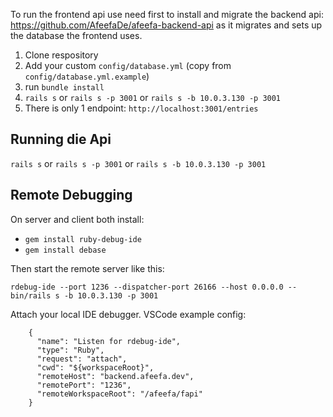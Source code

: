 To run the frontend api use need first to install and migrate the backend api: https://github.com/AfeefaDe/afeefa-backend-api as it migrates and sets up the database the frontend uses.

1. Clone respository
2. Add your custom `config/database.yml` (copy from `config/database.yml.example`)
3. run `bundle install`
4. `rails s` or `rails s -p 3001` or `rails s -b 10.0.3.130 -p 3001`
5. There is only 1 endpoint: `http://localhost:3001/entries`

## Running die Api

`rails s` or `rails s -p 3001` or `rails s -b 10.0.3.130 -p 3001`

## Remote Debugging

On server and client both install:

* `gem install ruby-debug-ide`
* `gem install debase`

Then start the remote server like this:

`rdebug-ide --port 1236 --dispatcher-port 26166 --host 0.0.0.0 -- bin/rails s -b 10.0.3.130 -p 3001`

Attach your local IDE debugger. VSCode example config:

```
    {
      "name": "Listen for rdebug-ide",
      "type": "Ruby",
      "request": "attach",
      "cwd": "${workspaceRoot}",
      "remoteHost": "backend.afeefa.dev",
      "remotePort": "1236",
      "remoteWorkspaceRoot": "/afeefa/fapi"
    }
```